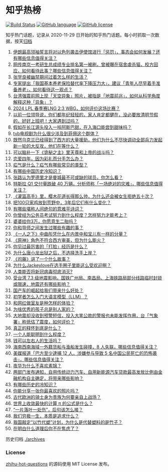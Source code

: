 # 知乎热榜
[![Build Status](https://github.com/ToWeLong/zhihu-hot-questions/workflows/CI/badge.svg)](https://github.com/ToWeLong/zhihu-hot-questions/actions)
[![GitHub language](https://img.shields.io/badge/language-golang-orange.svg)](https://golang.org/)
[![GitHub license](https://img.shields.io/github/license/ToWeLong/zhihu-hot-questions)](https://github.com/ToWeLong/zhihu-hot-questions/blob/main/LICENSE)

知乎热门话题，记录从 2020-11-29 日开始的知乎热门话题。每小时抓取一次数据，按天[归档](./archives)

<!-- BEGIN -->

1. [伊朗最高领袖誓言将对以色列袭击伊使馆进行「惩罚」，事态会如何发展？还有哪些信息值得关注？](https://www.zhihu.com/question/651434260)
1. [网传南京一考研生总成绩专业排名第一被刷，曾被曝在宿舍虐杀猫，校方回应，如何看待此事？哪些信息值得关注？](https://www.zhihu.com/question/651493066)
1. [张学良被幽禁期间过着怎么样的生活？](https://www.zhihu.com/question/651395753)
1. [专家提出「我国基本养老保险替代率下降压力大」，建议「青年人尽早着手准备养老」，如何看待这一观点？](https://www.zhihu.com/question/651486362)
1. [台湾强震前网上现「天空异象」照片，被指是「地震前兆」，如何从科学角度解释这种「异象」？](https://www.zhihu.com/question/651516653)
1. [2024 LPL 春季赛LNG 2:3 WBG，如何评价这场比赛？](https://www.zhihu.com/question/651496256)
1. [以前一位领导说，你们都年纪轻轻的，家人肯定都健在，没必要放清明节假的，好好上班吧！大家遇到过吗？](https://www.zhihu.com/question/651445658)
1. [假如在长江源头投入一吨阿斯巴甜，在入海口能尝到甜味吗？](https://www.zhihu.com/question/650562078)
1. [tvb电视剧为什么很少涉及到菲佣这个群体？](https://www.zhihu.com/question/651134250)
1. [既然乌克兰已经得到了西方的大量援助，他们为什么不尽快调动全部兵力发起新一轮的大反攻，他们在等什么？](https://www.zhihu.com/question/651229454)
1. [可以脑补一下《诡秘之主》里天尊和上帝的战斗吗？](https://www.zhihu.com/question/483928766)
1. [恋爱四年，因为彩礼而分手怎么办？](https://www.zhihu.com/question/647010180)
1. [疝气是什么？疝气有哪些常见的类型？](https://www.zhihu.com/question/651293277)
1. [有哪些中国历史冷知识？](https://www.zhihu.com/question/61291160)
1. [张路认为罗德里才是曼城最不可或缺的球员，你怎么看？](https://www.zhihu.com/question/651443672)
1. [特斯拉 Q1 交付量跌破 40 万辆，分析师称「一场绝对的灾难」，哪些信息值得关注？](https://www.zhihu.com/question/651489990)
1. [《灌篮高手》里，樱木花道长得那么帅，为什么还会被女生拒绝五十次？](https://www.zhihu.com/question/508265338)
1. [把100只家鸡放到荒野中，3年后它们有什么变化？](https://www.zhihu.com/question/434124471)
1. [有哪些堪称人间绝句的意难平诗词？](https://www.zhihu.com/question/649966114)
1. [你曾经为公务员考试努力到什么程度？怎样努力才能考上？](https://www.zhihu.com/question/63350365)
1. [婆婆给你3万，你愿意生二胎吗？](https://www.zhihu.com/question/651287494)
1. [你和导师之间发生过哪些有趣的事？](https://www.zhihu.com/question/263824222)
1. [《一人之下》中曲彤凭什么在内景中和宝儿有一样的分量？](https://www.zhihu.com/question/477548444)
1. [《原神》角色不符合西方审美，但为什么能火？](https://www.zhihu.com/question/507131306)
1. [你见过最厉害的「打脸」经历是什么？](https://www.zhihu.com/question/473217817)
1. [为什么唐小龙出狱之后，不选择洗手上岸？](https://www.zhihu.com/question/584383155)
1. [《司藤》讲了一个什么故事？](https://www.zhihu.com/question/448967132)
1. [为什么Jackeylove在选手圈子里能这么受欢迎啊？](https://www.zhihu.com/question/640695537)
1. [人类能否将新冠病毒彻底消灭?](https://www.zhihu.com/question/645492495)
1. [受台湾 7.3 级地震影响，国铁广州局、南昌局、上海铁路局部分线路临时封锁或限速，地震还有哪些影响？](https://www.zhihu.com/question/651439061)
1. [国产车的崛起给我们带来什么好处？](https://www.zhihu.com/question/620117759)
1. [初学者怎么入门大语言模型（LLM）？](https://www.zhihu.com/question/644285055)
1. [和网红做室友是种怎样的体验？](https://www.zhihu.com/question/35834078)
1. [为啥优秀的孩子总是别人家的？](https://www.zhihu.com/question/645385110)
1. [大地震却没收到预警短信，投入大笔公款的警报也未能发挥作用，台「气象署」称低估了震度，如何评价？](https://www.zhihu.com/question/651489943)
1. [真正的释怀到底是什么？](https://www.zhihu.com/question/625989866)
1. [一个人能聪明到什么程度？](https://www.zhihu.com/question/31219081)
1. [钱可以左右人的生活吗？](https://www.zhihu.com/question/610031701)
1. [海南西南海域一外籍货船与渔船发生碰撞，8 人失联，哪些信息值得关注？](https://www.zhihu.com/question/651538044)
1. [美媒报道「巴方至少逮捕 12 人，涉嫌参与导致 5 名中国公民死亡的恐怖袭击」，哪些信息值得关注？](https://www.zhihu.com/question/651405414)
1. [夜华为什么不喜欢素锦？](https://www.zhihu.com/question/55772258)
1. [两部门发布通知，自用传统动力汽车、自用新能源汽车贷款最高发放比例由金融机构自主确定，将带来哪些影响？](https://www.zhihu.com/question/651492597)
1. [有哪些历史的冷知识？](https://www.zhihu.com/question/305338329)
1. [你能分享一张你最喜欢的照片吗？](https://www.zhihu.com/question/617492839)
1. [古代欧洲的骑士身为贵族为何要亲自上战场？](https://www.zhihu.com/question/394414866)
1. [世界上收敛最快的计算 π 的公式是什么？](https://www.zhihu.com/question/318010986)
1. [“一片落叶一处伤”，后句该怎么接？](https://www.zhihu.com/question/651351963)
1. [我们穷极一生，本质是追求什么？](https://www.zhihu.com/question/638481226)
1. [我国敲定“以竹代塑”计划，为什么是代替塑料的是竹子？](https://www.zhihu.com/question/637458997)
1. [在明白什么道理后你不在焦虑了？](https://www.zhihu.com/question/629658395)

<!-- END -->

历史归档 [./archives](./archives)


### License
[zhihu-hot-questions](https://github.com/towelong/zhihu-hot-questions) 的源码使用 MIT License 发布。